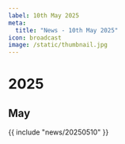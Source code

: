 ```yaml
---
label: 10th May 2025
meta:
  title: "News - 10th May 2025"
icon: broadcast
image: /static/thumbnail.jpg
---
```


# 2025
## May

{{ include "news/20250510" }}